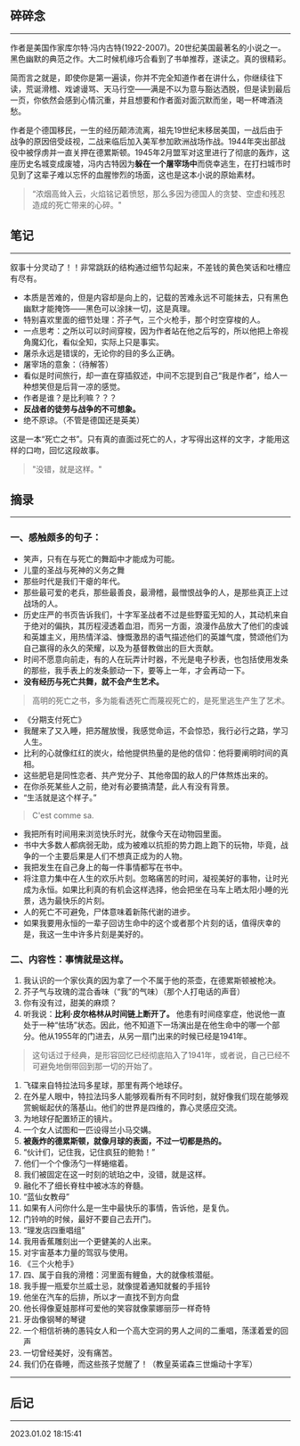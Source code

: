 ## 碎碎念
-----

作者是美国作家库尔特·冯内古特(1922-2007)。20世纪美国最著名的小说之一。黑色幽默的典范之作。大二时候机缘巧合看到了书单推荐，遂读之。真的很精彩。

简而言之就是，即使你是第一遍读，你并不完全知道作者在讲什么，你继续往下读，荒诞滑稽、戏谑谩骂、天马行空——满是不以为意与豁达洒脱，但是读到最后一页，你依然会感到心情沉重，并且想要和作者面对面沉默而坐，喝一杯啤酒浇愁。

作者是个德国移民，一生的经历颠沛流离，祖先19世纪末移居美国，一战后由于战争的原因倍受歧视，二战来临后加入美军参加欧洲战场作战。1944年突出部战役中被俘虏并一直关押在德累斯顿。1945年2月盟军对这里进行了彻底的轰炸，这座历史名城变成废墟，冯内古特因为**躲在一个屠宰场中**而侥幸逃生，在打扫城市时见到了这辈子难以忘怀的血腥惨烈的场面，这也是这本小说的原始素材。

> “浓烟高耸入云，火焰铭记着愤怒，那么多因为德国人的贪婪、空虚和残忍造成的死亡带来的心碎。"



## 笔记
----- 
叙事十分灵动了！！非常跳跃的结构通过细节勾起来，不差钱的黄色笑话和吐槽应有尽有。

- 本质是苦难的，但是内容却是向上的，记载的苦难永远不可能抹去，只有黑色幽默才能掩饰——黑色可以涂抹一切，这是真理。
- 特别喜欢里面的细节处理：芥子气，三个火枪手，那个时空穿梭的人。
- 一点思考：之所以可以时间穿梭，因为作者站在他之后写的，所以他把上帝视角魔幻化，看似全知，实际上只是事实。
- 屠杀永远是错误的，无论你的目的多么正确。
- 屠宰场的意象：（待解答）
- 看似是时间旅行，却一直在穿插叙述，中间不忘提到自己“我是作者”，给人一种想笑但是后背一凉的感觉。
- 作者是谁？是比利嘛？？？
- **反战者的徒劳与战争的不可想象。**
- 绝不原谅。（不管是德国还是英美）

这是一本“死亡之书”。只有真的直面过死亡的人，才写得出这样的文字，才能用这样的口吻，回忆这段故事。

> "没错，就是这样。"


## 摘录
-----

### 一、感触颇多的句子：

- 笑声，只有在与死亡的舞蹈中才能成为可能。
- 儿童的圣战与死神的义务之舞
- 那些时代是我们干瘪的年代。
- 那些最可爱的老兵，那些最善良，最滑稽，最憎恨战争的人，是那些真正上过战场的人。
- 历史庄严的书页告诉我们，十字军圣战者不过是些野蛮无知的人，其动机来自于绝对的偏执，其历程浸透着血泪，而另一方面，浪漫作品放大了他们的虔诚和英雄主义，用热情洋溢、慷慨激昂的语气描述他们的英雄气度，赞颂他们为自己赢得的永久的荣耀，以及为基督教做出的巨大贡献。
- 时间不愿意向前走，有的人在玩弄计时器，不光是电子秒表，也包括使用发条的那些，我手表上的发条颤动一下，要等上一年，才会再动一下。
- **没有经历与死亡共舞，就不会产生艺术。**
> 高明的死亡之书，多为能看透死亡而蔑视死亡的，是死里逃生产生了艺术。
- 《分期支付死亡》
- 我醒来了又入睡，把苏醒放慢，我感觉命运，不会惊恐，我行必行之路，学习人生。
- 比利的心就像红红的炭火，给他提供热量的是他的信仰：他将要阐明时间的真相。
- 这些肥皂是同性恋者、共产党分子、其他帝国的敌人的尸体熬炼出来的。
- 在你杀死某些人之前，绝对有必要搞清楚，此人有没有背景。
- “生活就是这个样子。”
> C'est comme sa.
- 我把所有时间用来浏览快乐时光，就像今天在动物园里面。
- 书中大多数人都病弱无助，成为被难以抗拒的势力跑上跑下的玩物，毕竟，战争的一个主要后果是人们不想真正成为的人物。
- 我把发生在自己身上的每一件事情都写在书中。
- 将注意力集中在人生的欢乐片刻。忽略痛苦的时间，凝视美好的事物，让时光成为永恒。如果比利真的有机会这样选择，他会把坐在马车上晒太阳小睡的光景，选为最快乐的片刻。
- 人的死亡不可避免，尸体意味着新陈代谢的进步。
- 如果我要用永恒的一辈子回访生命中的这个或者那个片刻的话，值得庆幸的是，我这一生中许多片刻是美好的。


### 二、内容性：事情就是这样。

1. 我认识的一个家伙真的因为拿了一个不属于他的茶壶，在德累斯顿被枪决。
2. 芥子气与玫瑰的混合香味（“我”的气味）（那个人打电话的声音）
3. 你有没有过，甜美的麻烦？
4. 听我说：**比利·皮尔格林从时间链上断开了。** 他患有时间痉挛症，他说他一直处于一种“怯场”状态。因此，他不知道下一场演出是在他生命中的哪一个部分。他从1955年的门进去，从另一扇门出来的时候已经是1941年。
> 这句话过于经典，是形容回忆已经彻底陷入了1941年，或者说，自己已经不可避免地倒带回到那一切的开始了。
1. 飞碟来自特拉法玛多星球，那里有两个地球仔。
2. 在外星人眼中，特拉法玛多人能够观看所有不同时刻，就好像我们现在能够观赏蜿蜒起伏的落基山。他们的世界是四维的，靠心灵感应交流。
3. 为地球仔配置矫正的镜片。
4. 一个女人试图和一匹设得兰小马交媾。
5.  **被轰炸的德累斯顿，就像月球的表面，不过一切都是热的。**
6.  “伙计们，记住我，记住疯狂的鲍勃！”
7.  他们一个个像汤勺一样蜷缩着。
8.  我们被固定在这一时刻的琥珀之中，没错，就是这样。
9.  融化不了细长脊柱中被冰冻的脊髓。
10. “蓝仙女教母”
11. 如果有人问你什么是一生中最快乐的事情，告诉他，是复仇。
12. 门铃响的时候，最好不要自己去开门。
13. “理发店四重唱组”
14. 我用香蕉雕刻出一个更健美的人出来。
15. 对宇宙基本力量的驾驭与使用。
16. 《三个火枪手》
17. 四、属于自我的滑稽：河里面有鲤鱼，大的就像核潜艇。
18. 我手握一瓶爱尔兰威士忌，就像提着通知就餐的手摇铃
19. 他坐在汽车的后排，所以才一直找不到方向盘
20. 他长得像夏娃那样可爱他的笑容就像蒙娜丽莎一样奇特
21. 牙齿像钢琴的琴键
22. 一个相信祈祷的愚钝女人和一个高大空洞的男人之间的二重唱，荡漾着爱的回声
23. 一切曾经美好，没有痛苦。
24. 我们仍在昏睡，而这些孩子觉醒了！（教皇英诺森三世煽动十字军）

-----


## 后记
----
2023.01.02 18:15:41